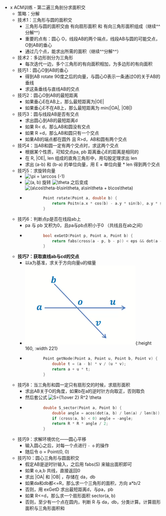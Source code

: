 - x ACM训练 - 第二遍三角剖分求面积交  
	- 策略：分解  
	- 技术1：三角形与圆的面积交  
		- 三角形与圆的面积交由 有向扇形面积 和 有向三角形面积组成（继续^^分解^^）  
		- 重要的点有：圆心 O，线段AB的两个端点，线段AB与圆的可能交点，O到AB的垂心  
		- 通过几个点，能求出所需的面积（继续^^分解^^）  
	- 技术2：多边形剖分为三角形  
		- 每次迭代一边，多个三角形的有向面积相加，为多边形的有向面积  
	- 技巧1：圆心O到AB的垂心  
		- 得到AB rotate 90度之后的向量，与圆心O表示一条通过O的关于AB的垂线  
		- 求这条垂线与直线AB的交点  
	- 技巧2：圆心O到AB的最短距离  
		- 如果垂心E在AB上，那么最短距离为|OE|  
		- 如果垂心E不在AB上，那么最短距离为 min(|OA|, |OB|)  
	- 技巧3：圆与线段AB是否有交点  
		- 求出圆心到AB的最短距离d  
		- 如果 R< d，那么AB和圆没有交点  
		- 如果 R =d，那么AB和圆只有一个交点  
		- 如果AB的端点都在圆外 且 R>d，AB和圆有两个交点  
	- 技巧4：当AB和圆一定有两个交点时，求这两个交点  
		- 根据某个性质，可知交点pa, pb 距离垂心E的距离是相同的  
		- 在 R, |OE|, len 组成的直角三角形中，用勾股定理求出 len  
		- 求出 (a-b) 和 (b-a) 的单位向量，用 E + 单位向量 * len 得到两个交点  
	- 技巧5：求旋转向量  
		-  <img src="https://www.zhihu.com/equation?tex=\pi = \arccos (-1)" alt="\pi = \arccos (-1)" class="ee_img tr_noresize" eeimg="1">   
		-  <img src="https://www.zhihu.com/equation?tex=(a, b)" alt="(a, b)" class="ee_img tr_noresize" eeimg="1">  旋转  <img src="https://www.zhihu.com/equation?tex=\theta" alt="\theta" class="ee_img tr_noresize" eeimg="1">  之后变成  <img src="https://www.zhihu.com/equation?tex=(a\cos\theta-b\sin\theta, a\sin\theta + b\cos\theta)" alt="(a\cos\theta-b\sin\theta, a\sin\theta + b\cos\theta)" class="ee_img tr_noresize" eeimg="1">   
		-  
		  ``` c++
		  		  Point rotate(Point a, double b) {
		  		      return Poitn(a.x * cos(b) - a.y * sin(b), a.y * sin(b) + a.x * cos(b));
		  		  }
		  ```
	- 技巧6：判断点p是否在线段ab上  
		- pa 与 pb 叉积为0，且pa与pb点积小于0 （共线且在ab之间）  
		-  
		  ``` c++
		  		  bool exGetD(Point p, Point a, Point b) {
		  		      return fabs(cross(a - p, b - p)) < eps && dot(a - p, b - p) <= 0;
		  		  }
		  ```
	- **技巧7：获取直线ab与cd的交点**  
		- 以a为基准，求关于方向向量u的缩量  
		- ![image.png](https://raw.githubusercontent.com/texiwustion/Markdown4Zhihu/master/Data/三角剖分/image_1695695638026_0.png){:height 160, :width 221}  
		-  
		  ``` c++
		  		  Point getNode(Point a, Point u, Point b, Point v) {
		  		      double t = (a - b) * v / (u * v);
		  		      return a + u * t;
		  		  }
		  ```
	- 技巧8：当三角形和圆一定只有扇形交的时候，求扇形面积  
		- 求出AB关于O的角度，如果b在a的逆时针方向取正，否则取负  
		- 然后套公式  <img src="https://www.zhihu.com/equation?tex=S={1\over 2} R^2 \theta" alt="S={1\over 2} R^2 \theta" class="ee_img tr_noresize" eeimg="1">   
		-  
		  ``` c++
		  		  double S_sector(Point a, Point b) {
		  		      double angle = acos(dot(a, b) / len(a) / len(b));
		  		      if (cross(a, b) < 0) angle = -angle;
		  		      return R * R * angle / 2;
		  		  }
		  ```
	- 技巧9：求解环境优化——圆心平移  
		- 输入圆心之后，对每一个点进行 `- o` 的操作  
		- 随后令 o = Point(0, 0)  
	- 技巧10：圆心三角形与圆面积交  
		- 假定AB是逆时针输入，之后用 fabs(S) 来输出面积即可  
		- 如果 o,a,b 共线，直接返回0  
		- 求出 |OA| 和 |OB| ，存储在 da，db  
		- 如果da和db都<=R，那么求一个三角形的面积，方向 a*b/2  
		- 否则，用 exGetD 求出最短距离d，与pa，pb  
		- 如果 R<=d，那么求一个扇形面积 sector(a, b)  
		- 否则，至少有一个点在圆内，判断 R 与 da，db，分类计算。计算扇形面积与三角形面积和  